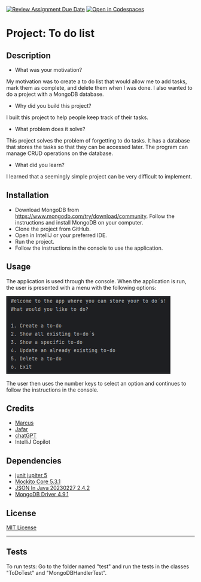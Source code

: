 [![Review Assignment Due Date](https://classroom.github.com/assets/deadline-readme-button-24ddc0f5d75046c5622901739e7c5dd533143b0c8e959d652212380cedb1ea36.svg)](https://classroom.github.com/a/MYVtI0hB)
[![Open in Codespaces](https://classroom.github.com/assets/launch-codespace-7f7980b617ed060a017424585567c406b6ee15c891e84e1186181d67ecf80aa0.svg)](https://classroom.github.com/open-in-codespaces?assignment_repo_id=11363379)
# Project: To do list

## Description

- What was your motivation?

My motivation was to create a to do list that would allow me to add tasks, mark them as complete, and delete them when I was done.
I also wanted to do a project with a MongoDB database.

- Why did you build this project?

I built this project to help people keep track of their tasks.

- What problem does it solve?

This project solves the problem of forgetting to do tasks. It has a database that stores the tasks so that they can be accessed later.
The program can manage CRUD operations on the database.

- What did you learn?

I learned that a seemingly simple project can be very difficult to implement.

## Installation

- Download MongoDB from https://www.mongodb.com/try/download/community. 
Follow the instructions and install MongoDB on your computer.
- Clone the project from GitHub.
- Open in IntelliJ or your preferred IDE.
- Run the project.
- Follow the instructions in the console to use the application.

## Usage

The application is used through the console.
When the application is run, the user is presented with a menu with the following options:

![img_1.png](img_1.png)

The user then uses the number keys to select an option and continues to follow the instructions in the console.

## Credits

* [Marcus](https://github.com/marcusjobb)
* [Jafar](https://github.com/Jafar-Hussein)
* [chatGPT](https://chat.openai.com/)
* IntelliJ Copilot

## Dependencies
* [junit jupiter 5](https://mvnrepository.com/artifact/org.junit.jupiter/junit-jupiter/5.7.0)
* [Mockito Core 5.3.1](https://mvnrepository.com/artifact/org.mockito/mockito-core/5.3.1)
* [JSON In Java 20230227 2.4.2](https://mvnrepository.com/artifact/org.json/json/20230227)
* [MongoDB Driver 4.9.1](https://mvnrepository.com/artifact/org.mongodb/mongodb-driver-sync/)

## License
 [MIT License](https://choosealicense.com/licenses/mit/)

---
## Tests

To run tests:
Go to the folder named "test" and run the tests in the classes "ToDoTest" and "MongoDBHandlerTest".

